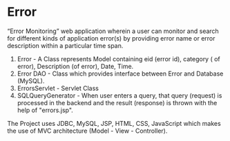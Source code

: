 # Error
“Error Monitoring” web application wherein a user can monitor and search for different kinds of application error(s) by providing error name or error description within a particular time span.

1) Error - A Class represents Model containing eid (error id), category ( of error), Description (of error), Date, Time.
2) Error DAO - Class which provides interface between Error and Database (MySQL).
3) ErrorsServlet - Servlet Class
4) SQLQueryGenerator - When user enters a query, that query (request) is processed in the backend and the result (response) is thrown with the help of "errors.jsp".

The Project uses JDBC, MySQL, JSP, HTML, CSS, JavaScript which makes the use of MVC architecture (Model - View - Controller).
